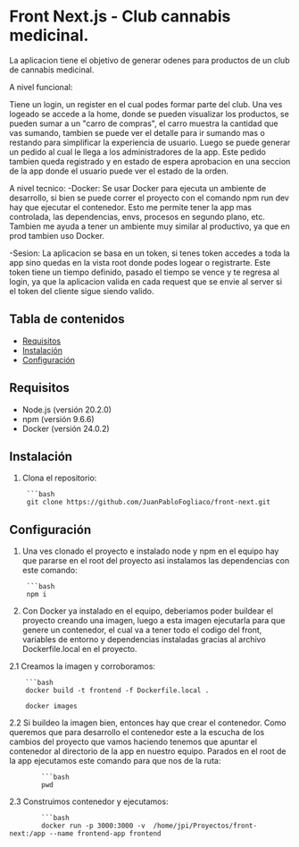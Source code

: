# Front Next.js - Club cannabis medicinal.

La aplicacion tiene el objetivo de generar odenes para productos de un club de cannabis medicinal.

A nivel funcional:

Tiene un login, un register en el cual podes formar parte del club.
Una ves logeado se accede a la home, donde se pueden visualizar los productos, se pueden sumar a un "carro de compras", el carro muestra la cantidad que vas sumando, tambien se puede ver el detalle para ir sumando mas o restando para simplificar la experiencia de usuario. Luego se puede generar un pedido al cual le llega a los administradores de la app. Este pedido tambien queda registrado y en estado de espera aprobacion en una seccion de la app donde el usuario puede ver el estado de la orden.

A nivel tecnico: 
-Docker:
Se usar Docker para ejecuta un ambiente de desarrollo, si bien se puede correr el proyecto con el comando npm run dev hay que ejecutar el contenedor. Esto me permite tener la app mas controlada, las dependencias, envs, procesos en segundo plano, etc.
Tambien me ayuda a tener un ambiente muy similar al productivo, ya que en prod tambien uso Docker.

-Sesion:
La aplicacion se basa en un token, si tenes token accedes a toda la app sino quedas en la vista root donde podes logear o registrarte. Este token tiene un tiempo definido, pasado el tiempo se vence y te regresa al login, ya que la aplicacion valida en cada request que se envie al server si el token del cliente sigue siendo valido.

## Tabla de contenidos

- [Requisitos](#requisitos)
- [Instalación](#instalación)
- [Configuración](#configuración)

## Requisitos

- Node.js (versión 20.2.0)
- npm (versión 9.6.6)
- Docker (versión 24.0.2)

## Instalación 

1. Clona el repositorio:

        ```bash
        git clone https://github.com/JuanPabloFogliaco/front-next.git

## Configuración
1. Una ves clonado el proyecto e instalado node y npm en el equipo hay que pararse en el root del proyecto asi instalamos las dependencias con este comando:
    
        ```bash
        npm i
   
2. Con Docker ya instalado en el equipo, deberiamos poder buildear el proyecto creando una imagen, luego a esta imagen ejecutarla para que genere un contenedor, el cual va a tener todo el codigo del front, variables de entorno y dependencias instaladas gracias al archivo Dockerfile.local en el proyecto.

  2.1 Creamos la imagen y corroboramos:
  
        ```bash
        docker build -t frontend -f Dockerfile.local .
   
        docker images
    
  2.2 Si buildeo la imagen bien, entonces hay que crear el contenedor. Como queremos que para desarrollo el contenedor este a la           escucha de los cambios del proyecto que vamos haciendo tenemos que apuntar el contenedor al directorio de la app en nuestro           equipo. Parados en el root de la app ejecutamos este comando para que nos de la ruta: 
         
            ```bash
            pwd
      
  2.3 Construimos contenedor y ejecutamos: 
 
            ```bash
            docker run -p 3000:3000 -v  /home/jpi/Proyectos/front-next:/app --name frontend-app frontend
            
   
